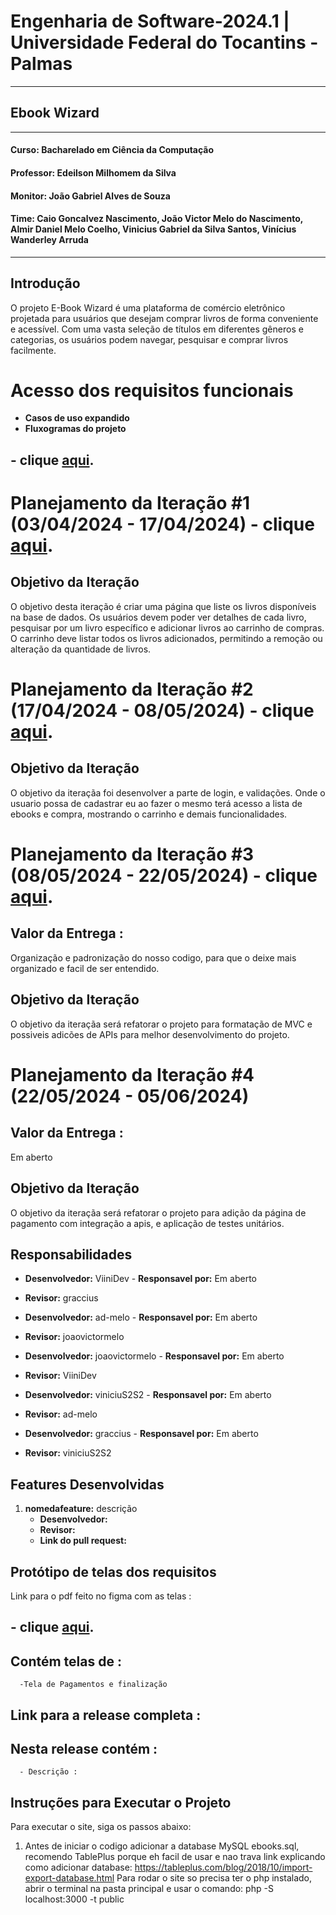 # Engenharia de Software-2024.1 | Universidade Federal do Tocantins - Palmas

---
## Ebook Wizard

---
#### Curso: Bacharelado em Ciência da Computação
#### Professor: Edeilson Milhomem da Silva
#### Monitor: João Gabriel Alves de Souza
#### Time: Caio Goncalvez Nascimento, João Victor Melo do Nascimento, Almir Daniel Melo Coelho, Vinicius Gabriel da Silva Santos, Vinícius Wanderley Arruda
---
## Introdução 
O projeto E-Book Wizard é uma plataforma de comércio eletrônico projetada para usuários que desejam comprar livros de forma conveniente e acessível. Com uma vasta seleção de títulos em diferentes gêneros e categorias, os usuários podem navegar, pesquisar e comprar livros facilmente.


# Acesso dos requisitos funcionais
- **Casos de uso expandido**
- **Fluxogramas do projeto**
## - **clique [aqui](./prototipos_de_tela/Prototipagem.pdf).**


# Planejamento da Iteração #1 (03/04/2024 - 17/04/2024) - clique [aqui](./iteracoes/iteracao_1.md).

## Objetivo da Iteração
O objetivo desta iteração é criar uma página que liste os livros disponíveis na base de dados. Os usuários devem poder ver detalhes de cada livro, pesquisar por um livro específico e adicionar livros ao carrinho de compras. O carrinho deve listar todos os livros adicionados, permitindo a remoção ou alteração da quantidade de livros.


# Planejamento da Iteração #2 (17/04/2024 - 08/05/2024) - clique [aqui](./iteracoes/iteracao_2.md).

## Objetivo da Iteração
O objetivo da iteraçãa foi desenvolver a parte de login, e validações. Onde o usuario possa de cadastrar eu ao fazer o mesmo terá acesso a lista de ebooks e compra, mostrando o carrinho e demais funcionalidades.

               

# Planejamento da Iteração #3 (08/05/2024 - 22/05/2024) - clique [aqui](./iteracoes/iteracao_3.md).

## Valor da Entrega : 
Organização e padronização do nosso codigo, para que o deixe mais organizado e facil de ser entendido.

## Objetivo da Iteração
O objetivo da iteraçãa será refatorar o projeto para formatação de MVC e possiveis adicões de APIs para melhor desenvolvimento do projeto.



# Planejamento da Iteração #4 (22/05/2024 - 05/06/2024)

## Valor da Entrega : 
Em aberto

## Objetivo da Iteração
O objetivo da iteraçãa será refatorar o projeto para adição da página de pagamento com integração a apis, e aplicação de testes unitários.

## Responsabilidades

- **Desenvolvedor:** ViiniDev - **Responsavel por:** Em aberto
- **Revisor:** graccius

- **Desenvolvedor:** ad-melo - **Responsavel por:** Em aberto
- **Revisor:** joaovictormelo

- **Desenvolvedor:** joaovictormelo - **Responsavel por:** Em aberto
- **Revisor:** ViiniDev

- **Desenvolvedor:** viniciuS2S2 - **Responsavel por:** Em aberto
- **Revisor:** ad-melo

- **Desenvolvedor:** graccius - **Responsavel por:** Em aberto
- **Revisor:** viniciuS2S2

## Features Desenvolvidas

1. **nomedafeature:** descrição
   - **Desenvolvedor:** 
   - **Revisor:** 
   - **Link do pull request:** 



## Protótipo de telas dos requisitos
Link para o pdf feito no figma com as telas :
## - **clique [aqui](./prototipos_de_tela/Prototipagem.pdf).**
 ## Contém telas de :
      -Tela de Pagamentos e finalização


## Link para a release completa  : 
   ## Nesta release contém :
      - Descrição :
   

## Instruções para Executar o Projeto
Para executar o site, siga os passos abaixo:
1. Antes de iniciar o codigo adicionar a database MySQL ebooks.sql, recomendo TablePlus porque eh facil de usar e nao trava link explicando como adicionar database: https://tableplus.com/blog/2018/10/import-export-database.html Para rodar o site so precisa ter o php instalado, abrir o terminal na pasta principal e usar o comando: php -S localhost:3000 -t public
